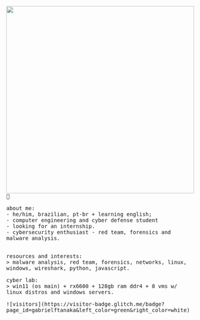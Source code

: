 <p float="left">
 <img src="https://i.imgur.com/XNTrjOd.jpeg" width="500" align="left">
  <p float="left">
    <samp>
      🥸
      <br>
      <br>
      about me:<br>
             - he/him, brazilian, pt-br + learning english;<br>
             - computer engineering and cyber defense student<br>
             - looking for an internship.<br>
             - cybersecurity enthusiast - red team, forensics and malware analysis.<br>
      <br>
      <br>
      resources and interests:<br>
          > malware analysis, red team, forensics, networks, linux, windows, wireshark, python, javascript.
      <br>
      <br>
      cyber lab:<br>
        > win11 (os main) + rx6600 + 128gb ram ddr4 + 8 vms w/ linux distros and windows servers.
      <br>
     <br>
      ![visitors](https://visitor-badge.glitch.me/badge?page_id=gabrielftanaka&left_color=green&right_color=white)
      <b>
    </samp>
  </p>
</p>
